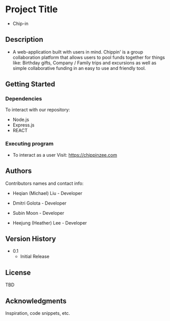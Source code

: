# Project Title

* Chip-in


## Description

- A web-application built with users in mind. 
    Chippin' is a group collaboration platform that allows users to pool funds together for things like: Birthday gifts, Company / Family trips and excursions as well as simple collaborative funding in an easy to use and friendly tool.

## Getting Started

### Dependencies

To interact with our repository:
* Node.js
* Express.js
* REACT


### Executing program

* To interact as a user Visit:
https://chippinzee.com


## Authors

Contributors names and contact info:

* Heqian (Michael) Liu - Developer

* Dmitri Golota - Developer

* Subin Moon - Developer

* Heejung (Heather) Lee - Developer
 


## Version History

* 0.1
    * Initial Release

## License

TBD

## Acknowledgments

Inspiration, code snippets, etc.
